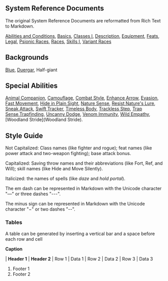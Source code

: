 System Reference Documents
--------------------------

The original System Reference Documents are reformatted from Rich Text to Markdown.

[Abilities and Conditions](AbilitiesandConditions), [Basics](Basics), [Classes I](ClassesI), [Description](Description), [Equipment](Equipment), [Feats](Feats), [Legal](Legal), [Psionic Races](PsionicRaces), [Races](Races), [Skills I](SkillsI), [Variant Races](VariantRaces)

Backgrounds
-----------

[Blue](Blue), [Duergar](Duergar), Half-giant

## Special Abilities

[Animal Companion](AnimalCompanion), [Camouflage](Camouflage), [Combat Style](CombatStyle), [Enhance Arrow](EnhanceArrow), [Evasion](Evasion), [Fast Movement](FastMovement), [Hide in Plain Sight](HideInPlainSight), [Nature Sense](NatureSense), [Resist Nature's Lure](ResistNaturesLure), [Sneak Attack](SneakAttack), [Swift Tracker](SwiftTracker), [Timeless Body](TimelessBody), [Trackless Step](TracklessStep), [Trap Sense](TrapSense),[Trapfinding](Trapfinding), [Uncanny Dodge](UncannyDodge), [Venom Immunity](VenomImmunity), [Wild Empathy](WildEmpathy), [Woodland Stride](Woodland Stride).

Style Guide
-----------

Not Capitalized: Class names (like fighter and rogue); feat names (like power attack and two-weapon fighting); base attack bonus.

Capitalized: Saving throw names and their abbreviations (like Fort, Ref, and Will); skill names (like Hide and Move Silently).

Italicized: the names of spells (like _daze_ and _hold portal_).

The em dash can be represented in Markdown with the Unicode character "—" or three dashes "---".

The minus sign can be represented in Markdown with the Unicode character "−" or two dashes "--".

### Tables

A table can be generated by inserting a vertical bar and a space before each row and cell

**Caption**

| **Header 1** | **Header 2**
| Row 1        | Data 1
| Row 2        | Data 2
| Row 3        | Data 3

1. Footer 1
2. Footer 2
